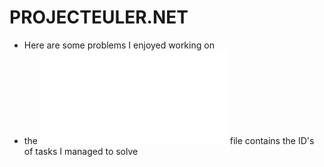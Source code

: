 # PROJECTEULER.NET
* Here are some problems I enjoyed working on
* the ![](./aron6464_history_2022_08_11_1428.txt) file contains the ID's of tasks I managed to solve
